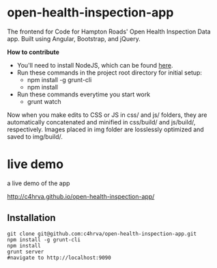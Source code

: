 open-health-inspection-app
==========================

The frontend for Code for Hampton Roads' Open Health Inspection Data app.  Built using Angular, Bootstrap, and jQuery.

__How to contribute__
* You'll need to install NodeJS, which can be found [here](nodejs.org).  
* Run these commands in the project root directory for initial setup:
  * npm install -g grunt-cli
  * npm install
* Run these commands everytime you start work
  * grunt watch

Now when you make edits to CSS or JS in css/ and js/ folders, they are automatically concatenated and minified in css/build/ and js/build/, respectively.  Images placed in img folder are losslessly optimized and saved to img/build/.

live demo
=====
a live demo of the app

http://c4hrva.github.io/open-health-inspection-app/


Installation
---

```
git clone git@github.com:c4hrva/open-health-inspection-app.git
npm install -g grunt-cli
npm install
grunt server
#navigate to http://localhost:9090
```
